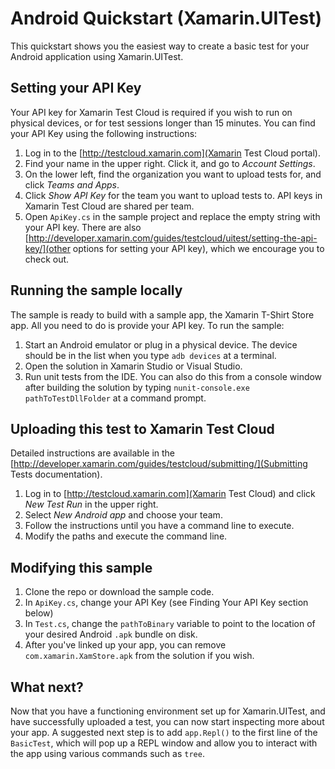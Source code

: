 # Android Quickstart (Xamarin.UITest)
This quickstart shows you the easiest way to create a basic test for your Android application using Xamarin.UITest.

## Setting your API Key
Your API key for Xamarin Test Cloud is required if you wish to run on physical devices, or for test sessions longer than 15 minutes. You can find your API Key using the following instructions:
1. Log in to the [http://testcloud.xamarin.com](Xamarin Test Cloud portal).
2. Find your name in the upper right. Click it, and go to *Account Settings*.
3. On the lower left, find the organization you want to upload tests for, and click *Teams and Apps*. 
4. Click *Show API Key* for the team you want to upload tests to. API keys in Xamarin Test Cloud are shared per team.
5. Open `ApiKey.cs` in the sample project and replace the empty string with your API key. There are also [http://developer.xamarin.com/guides/testcloud/uitest/setting-the-api-key/](other options for setting your API key), which we encourage you to check out. 

## Running the sample locally
The sample is ready to build with a sample app, the Xamarin T-Shirt Store app. All you need to do is provide your API key.
To run the sample:
1. Start an Android emulator or plug in a physical device. The device should be in the list when you type `adb devices` at a terminal.
2. Open the solution in Xamarin Studio or Visual Studio.
3. Run unit tests from the IDE. You can also do this from a console window after building the solution by typing `nunit-console.exe pathToTestDllFolder` at a command prompt.

## Uploading this test to Xamarin Test Cloud
Detailed instructions are available in the [http://developer.xamarin.com/guides/testcloud/submitting/](Submitting Tests documentation).
1. Log in to [http://testcloud.xamarin.com](Xamarin Test Cloud) and click *New Test Run* in the upper right.
2. Select *New Android app* and choose your team.
3. Follow the instructions until you have a command line to execute.
4. Modify the paths and execute the command line. 

## Modifying this sample
1. Clone the repo or download the sample code.
2. In `ApiKey.cs`, change your API Key (see Finding Your API Key section below)
3. In `Test.cs`, change the `pathToBinary` variable to point to the location of your desired Android `.apk` bundle on disk. 
4. After you've linked up your app, you can remove `com.xamarin.XamStore.apk` from the solution if you wish.

## What next?
Now that you have a functioning environment set up for Xamarin.UITest, and have successfully uploaded a test, you can now start inspecting more about your app. A suggested next step is to add `app.Repl()` to the first line of the `BasicTest`, which will pop up a REPL window and allow you to interact with the app using various commands such as `tree`.
